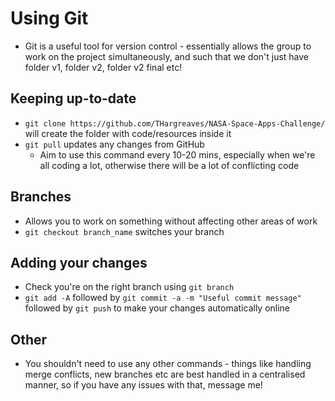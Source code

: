 # Using Git

- Git is a useful tool for version control - essentially allows the group to work on the project simultaneously, and such that we don't just have folder v1, folder v2, folder v2 final etc!

## Keeping up-to-date
- `git clone https://github.com/THargreaves/NASA-Space-Apps-Challenge/` will create the folder with code/resources inside it
- `git pull` updates any changes from GitHub
	- Aim to use this command every 10-20 mins, especially when we're all coding a lot, otherwise there will be a lot of conflicting code

## Branches
- Allows you to work on something without affecting other areas of work
- `git checkout branch_name` switches your branch

## Adding your changes
- Check you're on the right branch using `git branch`
- `git add -A` followed by `git commit -a -m "Useful commit message"` followed by `git push` to make your changes automatically online

## Other
- You shouldn't need to use any other commands - things like handling merge conflicts, new branches etc are best handled in a centralised manner, so if you have any issues with that, message me!
